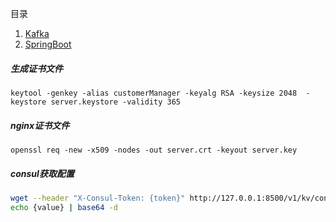 目录  
1. [Kafka](java/kafka.md)
1. [SpringBoot](java/springboot.md)


##### 生成证书文件
`keytool -genkey -alias customerManager -keyalg RSA -keysize 2048  -keystore server.keystore -validity 365`

##### nginx证书文件
`openssl req -new -x509 -nodes -out server.crt -keyout server.key`

##### consul获取配置
```sh
wget --header "X-Consul-Token: {token}" http://127.0.0.1:8500/v1/kv/config/global_config
echo {value} | base64 -d
```
